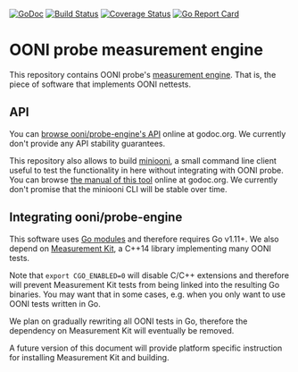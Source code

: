 [![GoDoc](https://godoc.org/github.com/ooni/probe-engine?status.svg)](https://godoc.org/github.com/ooni/probe-engine) [![Build Status](https://travis-ci.org/ooni/probe-engine.svg?branch=master)](https://travis-ci.org/ooni/probe-engine) [![Coverage Status](https://coveralls.io/repos/github/ooni/probe-engine/badge.svg?branch=master)](https://coveralls.io/github/ooni/probe-engine?branch=master) [![Go Report Card](https://goreportcard.com/badge/github.com/ooni/probe-engine)](https://goreportcard.com/report/github.com/ooni/probe-engine)

# OONI probe measurement engine

This repository contains OONI probe's [measurement engine](
https://github.com/ooni/spec/tree/master/probe#engine). That is, the
piece of software that implements OONI nettests.

## API

You can [browse ooni/probe-engine's API](
https://godoc.org/github.com/ooni/probe-engine)
online at godoc.org. We currently don't provide any API
stability guarantees.

This repository also allows to build [miniooni](cmd/miniooni), a
small command line client useful to test the functionality in here
without integrating with OONI probe. You can browse [the manual
of this tool](
https://godoc.org/github.com/ooni/probe-engine/cmd/miniooni)
online at godoc.org. We currently don't promise that the
miniooni CLI will be stable over time.

## Integrating ooni/probe-engine

This software uses [Go modules](https://github.com/golang/go/wiki/Modules)
and therefore requires Go v1.11+. We also depend on [Measurement Kit](
https://github.com/measurement-kit/measurement-kit), a C++14 library
implementing many OONI tests.

Note that `export CGO_ENABLED=0` will disable C/C++ extensions and
therefore will prevent Measurement Kit tests from being linked into
the resulting Go binaries. You may want that in some cases, e.g. when
you only want to use OONI tests written in Go.

We plan on gradually rewriting all OONI tests in Go, therefore the
dependency on Measurement Kit will eventually be removed.

A future version of this document will provide platform specific
instruction for installing Measurement Kit and building.
